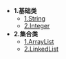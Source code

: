 * **1.基础类**
    * [1.String](basic/String.md)
    * [2.Integer](basic/Integer.md)
* **2.集合类**
    * [1.ArrayList](collection/ArrayList.md)
    * [2.LinkedList](collection/LinkedList.md)
   